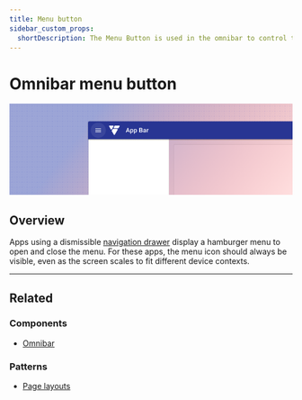 ```yaml
---
title: Menu button
sidebar_custom_props:
  shortDescription: The Menu Button is used in the omnibar to control the visibility of the navigation drawer.
---
```


# Omnibar menu button

<ComponentVisual storybookUrl="https://forge.tylerdev.io/main/?path=/story/components-app-bar-menu-button--default">

![](./images/app-bar-menu-button.png)

</ComponentVisual>

## Overview

Apps using a dismissible [navigation drawer](/components/navigation/navigation-drawer) display a hamburger menu to open and close the menu. For these apps, the menu icon should always be visible, even as the screen scales to fit different device contexts. 

---

## Related 

### Components

- [Omnibar](/components/omni/omnibar)

### Patterns

- [Page layouts](/core-patterns/layout/page-layouts)
